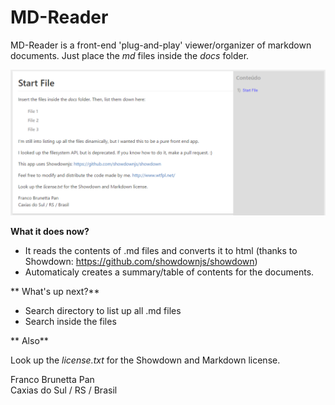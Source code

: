 # MD-Reader

MD-Reader is a front-end 'plug-and-play' viewer/organizer of markdown documents. Just place the *md* files inside the *docs* folder.

![Image](https://raw.githubusercontent.com/francopan/MD-Reader/master/preview.PNG "Image")

**What it does now?**

* It reads the contents of .md files and converts it to html (thanks to Showdown: https://github.com/showdownjs/showdown)
* Automaticaly creates a summary/table of contents for the documents.

** What's up next?**
* Search directory to list up all .md files
* Search inside the files

** Also**

Look up the *license.txt* for the Showdown and Markdown license.

Franco Brunetta Pan<br/>
Caxias do Sul / RS / Brasil
